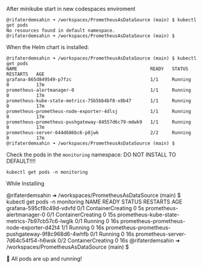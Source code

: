 After minikube start in new codespaces enviroment 
```shell
@rifaterdemsahin ➜ /workspaces/PrometheusAsDataSource (main) $ kubectl get pods
No resources found in default namespace.
@rifaterdemsahin ➜ /workspaces/PrometheusAsDataSource (main) $
```

When the Helm chart is installed:

```shell
@rifaterdemsahin ➜ /workspaces/PrometheusAsDataSource (main) $ kubectl get pods
NAME                                                 READY   STATUS    RESTARTS   AGE
grafana-865d849549-p7fzc                             1/1     Running   0          17m
prometheus-alertmanager-0                            1/1     Running   0          17m
prometheus-kube-state-metrics-75b5bb4bf8-x8b47       1/1     Running   0          17m
prometheus-prometheus-node-exporter-4dlsj            1/1     Running   0          17m
prometheus-prometheus-pushgateway-84557d6c79-mdwk9   1/1     Running   0          17m
prometheus-server-644d686bc6-p8jwk                   2/2     Running   0          17m
@rifaterdemsahin ➜ /workspaces/PrometheusAsDataSource (main) $
```

Check the pods in the `monitoring` namespace:
DO NOT INSTALL TO DEFAULT!!!!

```shell
kubectl get pods -n monitoring
```
While Installing

@rifaterdemsahin ➜ /workspaces/PrometheusAsDataSource (main) $ kubectl get pods -n monitoring
NAME                                                READY   STATUS              RESTARTS   AGE
grafana-595cf8c49d-vdvfd                            0/1     ContainerCreating   0          5s
prometheus-alertmanager-0                           0/1     ContainerCreating   0          15s
prometheus-kube-state-metrics-7b97cb57c6-lwglk      0/1     Running             0          16s
prometheus-prometheus-node-exporter-d42t4           1/1     Running             0          16s
prometheus-prometheus-pushgateway-9f8c968d6-4whfb   0/1     Running             0          16s
prometheus-server-7d64c54f54-h6wsk                  0/2     ContainerCreating   0          16s
@rifaterdemsahin ➜ /workspaces/PrometheusAsDataSource (main) $ 


🚀 All pods are up and running!
